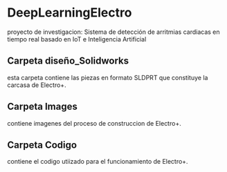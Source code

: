# DeepLearningElectro
proyecto de investigacion: Sistema de detección de arritmias cardiacas en tiempo real basado en IoT e Inteligencia Artificial 
## Carpeta diseño_Solidworks
 esta carpeta contiene las piezas en formato SLDPRT que constituye la carcasa de Electro+.
 ## Carpeta Images
 contiene imagenes del proceso de construccion de Electro+.
## Carpeta Codigo
contiene el codigo utiizado para el funcionamiento de Electro+.
